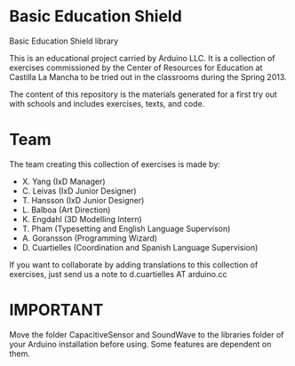 Basic Education Shield
========

Basic Education Shield library

This is an educational project carried by Arduino LLC. It is a collection of exercises commissioned by the Center of Resources for Education at Castilla La Mancha to be tried out in the classrooms during the Spring 2013.

The content of this repository is the materials generated for a first try out with schools and includes exercises, texts, and code.

Team
====

The team creating this collection of exercises is made by:

- X. Yang (IxD Manager)
- C. Leivas (IxD Junior Designer)
- T. Hansson (IxD Junior Designer)
- L. Balboa (Art Direction)
- K. Engdahl (3D Modelling Intern)
- T. Pham (Typesetting and English Language Supervison)
- A. Goransson (Programming Wizard)
- D. Cuartielles (Coordination and Spanish Language Supervision)

If you want to collaborate by adding translations to this collection of exercises, just send us a note to d.cuartielles AT arduino.cc

IMPORTANT
=========

Move the folder CapacitiveSensor and SoundWave to the libraries folder of your Arduino installation before using. Some features are dependent on them.
